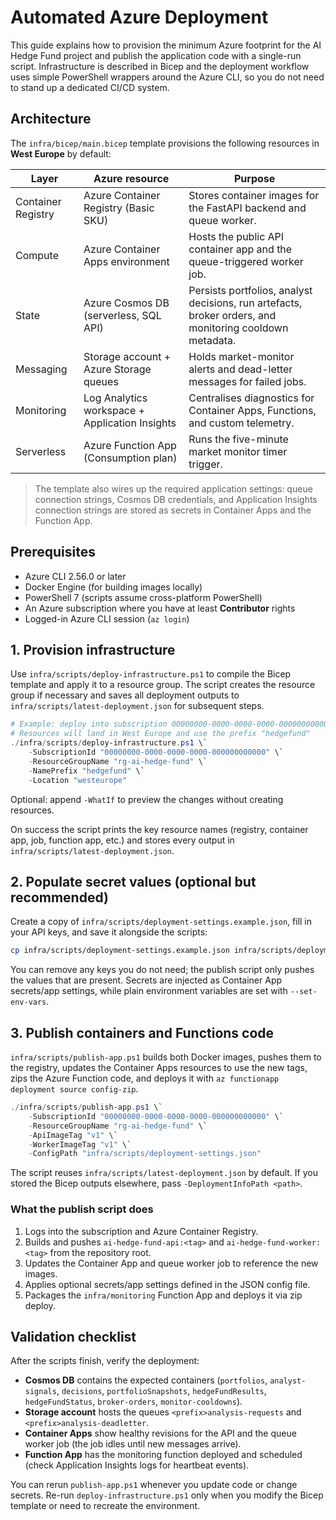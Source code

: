 # Automated Azure Deployment

This guide explains how to provision the minimum Azure footprint for the AI Hedge Fund project and publish the application code with a single-run script. Infrastructure is described in Bicep and the deployment workflow uses simple PowerShell wrappers around the Azure CLI, so you do not need to stand up a dedicated CI/CD system.

## Architecture

The `infra/bicep/main.bicep` template provisions the following resources in **West Europe** by default:

| Layer | Azure resource | Purpose |
| ----- | -------------- | ------- |
| Container Registry | Azure Container Registry (Basic SKU) | Stores container images for the FastAPI backend and queue worker. |
| Compute | Azure Container Apps environment | Hosts the public API container app and the queue-triggered worker job. |
| State | Azure Cosmos DB (serverless, SQL API) | Persists portfolios, analyst decisions, run artefacts, broker orders, and monitoring cooldown metadata. |
| Messaging | Storage account + Azure Storage queues | Holds market-monitor alerts and dead-letter messages for failed jobs. |
| Monitoring | Log Analytics workspace + Application Insights | Centralises diagnostics for Container Apps, Functions, and custom telemetry. |
| Serverless | Azure Function App (Consumption plan) | Runs the five-minute market monitor timer trigger. |

> The template also wires up the required application settings: queue connection strings, Cosmos DB credentials, and Application Insights connection strings are stored as secrets in Container Apps and the Function App.

## Prerequisites

- Azure CLI 2.56.0 or later
- Docker Engine (for building images locally)
- PowerShell 7 (scripts assume cross-platform PowerShell)
- An Azure subscription where you have at least **Contributor** rights
- Logged-in Azure CLI session (`az login`)

## 1. Provision infrastructure

Use `infra/scripts/deploy-infrastructure.ps1` to compile the Bicep template and apply it to a resource group. The script creates the resource group if necessary and saves all deployment outputs to `infra/scripts/latest-deployment.json` for subsequent steps.

```powershell
# Example: deploy into subscription 00000000-0000-0000-0000-000000000000
# Resources will land in West Europe and use the prefix "hedgefund"
./infra/scripts/deploy-infrastructure.ps1 \`
    -SubscriptionId "00000000-0000-0000-0000-000000000000" \`
    -ResourceGroupName "rg-ai-hedge-fund" \`
    -NamePrefix "hedgefund" \`
    -Location "westeurope"
```

Optional: append `-WhatIf` to preview the changes without creating resources.

On success the script prints the key resource names (registry, container app, job, function app, etc.) and stores every output in `infra/scripts/latest-deployment.json`.

## 2. Populate secret values (optional but recommended)

Create a copy of `infra/scripts/deployment-settings.example.json`, fill in your API keys, and save it alongside the scripts:

```bash
cp infra/scripts/deployment-settings.example.json infra/scripts/deployment-settings.json
```

You can remove any keys you do not need; the publish script only pushes the values that are present. Secrets are injected as Container App secrets/app settings, while plain environment variables are set with `--set-env-vars`.

## 3. Publish containers and Functions code

`infra/scripts/publish-app.ps1` builds both Docker images, pushes them to the registry, updates the Container Apps resources to use the new tags, zips the Azure Function code, and deploys it with `az functionapp deployment source config-zip`.

```powershell
./infra/scripts/publish-app.ps1 \`
    -SubscriptionId "00000000-0000-0000-0000-000000000000" \`
    -ResourceGroupName "rg-ai-hedge-fund" \`
    -ApiImageTag "v1" \`
    -WorkerImageTag "v1" \`
    -ConfigPath "infra/scripts/deployment-settings.json"
```

The script reuses `infra/scripts/latest-deployment.json` by default. If you stored the Bicep outputs elsewhere, pass `-DeploymentInfoPath <path>`.

### What the publish script does

1. Logs into the subscription and Azure Container Registry.
2. Builds and pushes `ai-hedge-fund-api:<tag>` and `ai-hedge-fund-worker:<tag>` from the repository root.
3. Updates the Container App and queue worker job to reference the new images.
4. Applies optional secrets/app settings defined in the JSON config file.
5. Packages the `infra/monitoring` Function App and deploys it via zip deploy.

## Validation checklist

After the scripts finish, verify the deployment:

- **Cosmos DB** contains the expected containers (`portfolios`, `analyst-signals`, `decisions`, `portfolioSnapshots`, `hedgeFundResults`, `hedgeFundStatus`, `broker-orders`, `monitor-cooldowns`).
- **Storage account** hosts the queues `<prefix>analysis-requests` and `<prefix>analysis-deadletter`.
- **Container Apps** show healthy revisions for the API and the queue worker job (the job idles until new messages arrive).
- **Function App** has the monitoring function deployed and scheduled (check Application Insights logs for heartbeat events).

You can rerun `publish-app.ps1` whenever you update code or change secrets. Re-run `deploy-infrastructure.ps1` only when you modify the Bicep template or need to recreate the environment.


